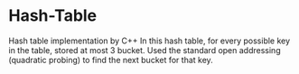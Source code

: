 # Hash-Table
Hash table implementation by C++  In this hash table, for every possible key in the table, stored at most 3  bucket. Used the standard open addressing (quadratic probing) to find the next bucket for that key. 
